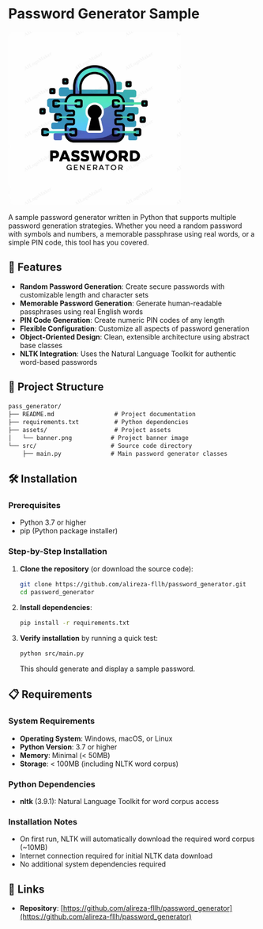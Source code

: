 # Password Generator Sample

<p align="left">
<img src="assets/banner.png" alt="Number Guessing Game" style="border-radius: 10px;" width=350>
</p>

A sample password generator written in Python that supports multiple password generation strategies. Whether you need a random password with symbols and numbers, a memorable passphrase using real words, or a simple PIN code, this tool has you covered.

## 🚀 Features

- **Random Password Generation**: Create secure passwords with customizable length and character sets
- **Memorable Password Generation**: Generate human-readable passphrases using real English words
- **PIN Code Generation**: Create numeric PIN codes of any length
- **Flexible Configuration**: Customize all aspects of password generation
- **Object-Oriented Design**: Clean, extensible architecture using abstract base classes
- **NLTK Integration**: Uses the Natural Language Toolkit for authentic word-based passwords

## 📁 Project Structure

```
pass_generator/
├── README.md                 # Project documentation
├── requirements.txt          # Python dependencies
├── assets/                   # Project assets
│   └── banner.png           # Project banner image
└── src/                     # Source code directory
    ├── main.py              # Main password generator classes
```

## 🛠️ Installation

### Prerequisites

- Python 3.7 or higher
- pip (Python package installer)

### Step-by-Step Installation

1. **Clone the repository** (or download the source code):
   ```bash
   git clone https://github.com/alireza-fllh/password_generator.git
   cd password_generator
   ```

2. **Install dependencies**:
   ```bash
   pip install -r requirements.txt
   ```

3. **Verify installation** by running a quick test:
   ```bash
   python src/main.py
   ```

   This should generate and display a sample password.


## 📋 Requirements

### System Requirements

- **Operating System**: Windows, macOS, or Linux
- **Python Version**: 3.7 or higher
- **Memory**: Minimal (< 50MB)
- **Storage**: < 100MB (including NLTK word corpus)

### Python Dependencies

- **nltk** (3.9.1): Natural Language Toolkit for word corpus access

### Installation Notes

- On first run, NLTK will automatically download the required word corpus (~10MB)
- Internet connection required for initial NLTK data download
- No additional system dependencies required


## 🔗 Links

- **Repository**: [https://github.com/alireza-fllh/password_generator](https://github.com/alireza-fllh/password_generator)
